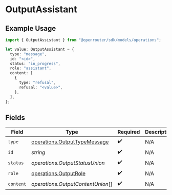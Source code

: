 # OutputAssistant

## Example Usage

```typescript
import { OutputAssistant } from "@openrouter/sdk/models/operations";

let value: OutputAssistant = {
  type: "message",
  id: "<id>",
  status: "in_progress",
  role: "assistant",
  content: [
    {
      type: "refusal",
      refusal: "<value>",
    },
  ],
};
```

## Fields

| Field                                                                        | Type                                                                         | Required                                                                     | Description                                                                  |
| ---------------------------------------------------------------------------- | ---------------------------------------------------------------------------- | ---------------------------------------------------------------------------- | ---------------------------------------------------------------------------- |
| `type`                                                                       | [operations.OutputTypeMessage](../../models/operations/outputtypemessage.md) | :heavy_check_mark:                                                           | N/A                                                                          |
| `id`                                                                         | *string*                                                                     | :heavy_check_mark:                                                           | N/A                                                                          |
| `status`                                                                     | *operations.OutputStatusUnion*                                               | :heavy_check_mark:                                                           | N/A                                                                          |
| `role`                                                                       | [operations.OutputRole](../../models/operations/outputrole.md)               | :heavy_check_mark:                                                           | N/A                                                                          |
| `content`                                                                    | *operations.OutputContentUnion*[]                                            | :heavy_check_mark:                                                           | N/A                                                                          |